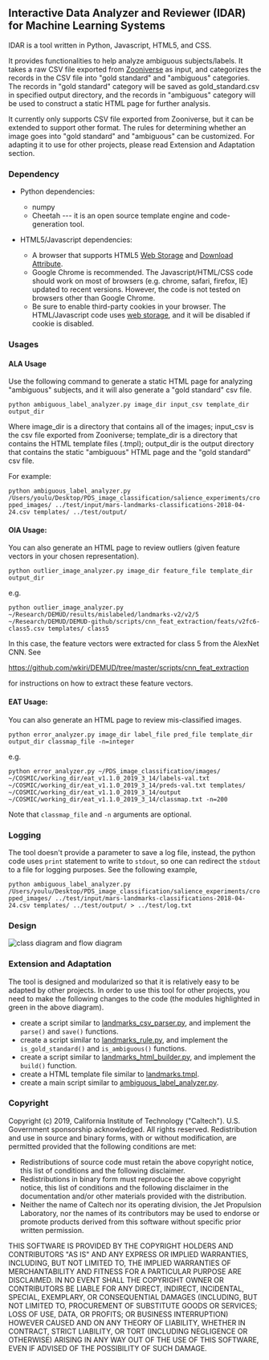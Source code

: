 ## Interactive Data Analyzer and Reviewer (IDAR) for Machine Learning Systems 

IDAR is a tool written in Python, Javascript, HTML5, and CSS. 

It provides functionalities to help analyze ambiguous subjects/labels. It takes a raw CSV file exported from [Zooniverse](https://www.zooniverse.org/) as input, and categorizes the records in the CSV file into "gold standard" and "ambiguous" categories. The records in "gold standard" category will be saved as gold_standard.csv in specified output directory, and the records in "ambiguous" category will be used to construct a static HTML page for further analysis. 

It currently only supports CSV file exported from Zooniverse, but it can be extended to support other format. The rules for determining whether an image goes into "gold standard" and "ambiguous" can be customized. For adapting it to use for other projects, please read Extension and Adaptation section.

### Dependency
* Python dependencies: 
  + numpy
  + Cheetah --- it is an open source template engine and code-generation tool.
  
* HTML5/Javascript dependencies:
  + A browser that supports HTML5 [Web Storage](https://www.w3schools.com/html/html5_webstorage.asp) and [Download Attribute](https://webdesign.tutsplus.com/tutorials/quick-tip-using-the-html5-download-attribute--cms-23880).
  + Google Chrome is recommended. The Javascript/HTML/CSS code should work on most of browsers (e.g. chrome, safari, firefox, IE) updated to recent versions. However, the code is not tested on browsers other than Google Chrome. 
  + Be sure to enable third-party cookies in your browser. The HTML/Javascript code uses [web storage](https://en.wikipedia.org/wiki/Web_storage), and it will be disabled if cookie is disabled.

### Usages

#### ALA Usage
Use the following command to generate a static HTML page for analyzing "ambiguous" subjects, and it will also generate a "gold standard" csv file.

`python ambiguous_label_analyzer.py image_dir input_csv template_dir output_dir`

Where image_dir is a directory that contains all of the images; input_csv is the csv file exported from Zooniverse; template_dir is a directory that contains the HTML template files (.tmpl); output_dir is the output directory that contains the static "ambiguous" HTML page and the "gold standard" csv file.

For example: 

`python ambiguous_label_analyzer.py /Users/youlu/Desktop/PDS_image_classification/salience_experiments/cropped_images/ ../test/input/mars-landmarks-classifications-2018-04-24.csv templates/ ../test/output/`

#### OIA Usage:
You can also generate an HTML page to review outliers (given feature vectors
in your chosen representation).

`python outlier_image_analyzer.py image_dir feature_file template_dir output_dir`

e.g.

`python outlier_image_analyzer.py ~/Research/DEMUD/results/mislabeled/landmarks-v2/v2/5 ~/Research/DEMUD/DEMUD-github/scripts/cnn_feat_extraction/feats/v2fc6-class5.csv templates/ class5`

In this case, the feature vectors were extracted for class 5 from the AlexNet CNN.  See 

https://github.com/wkiri/DEMUD/tree/master/scripts/cnn_feat_extraction

for instructions on how to extract these feature vectors.

#### EAT Usage:
You can also generate an HTML page to review mis-classified images.

`python error_analyzer.py image_dir label_file pred_file template_dir output_dir classmap_file -n=integer`

e.g.

`python error_analyzer.py ~/PDS_image_classification/images/ ~/COSMIC/working_dir/eat_v1.1.0_2019_3_14/labels-val.txt ~/COSMIC/working_dir/eat_v1.1.0_2019_3_14/preds-val.txt templates/ ~/COSMIC/working_dir/eat_v1.1.0_2019_3_14/output ~/COSMIC/working_dir/eat_v1.1.0_2019_3_14/classmap.txt -n=200`

Note that `classmap_file` and `-n` arguments are optional.

### Logging

The tool doesn't provide a parameter to save a log file, instead, the python code uses `print` statement to write to `stdout`, so one can redirect the `stdout` to a file for logging purposes. See the following example,

`python ambiguous_label_analyzer.py /Users/youlu/Desktop/PDS_image_classification/salience_experiments/cropped_images/ ../test/input/mars-landmarks-classifications-2018-04-24.csv templates/ ../test/output/ > ../test/log.txt`

### Design
![class diagram and flow diagram](https://github.com/youlu860612/IDAR/blob/master/design.jpg)

### Extension and Adaptation

The tool is designed and modularized so that it is relatively easy to be adapted by other projects. In order to use this tool for other projects, you need to make the following changes to the code (the modules highlighted in green in the above diagram).
* create a script similar to [landmarks_csv_parser.py](https://github.com/youlu860612/IDAR/blob/master/src/parser/landmarks_csv_parser.py), and implement the `parse()` and `save()` functions.
* create a script similar to [landmarks_rule.py](https://github.com/youlu860612/IDAR/blob/master/src/rule/landmarks_rule.py), and implement the `is_gold_standard()` and `is_ambiguous()` functions.
* create a script similar to [landmarks_html_builder.py](https://github.com/youlu860612/IDAR/blob/master/src/html_builder/landmarks_html_builder.py), and implement the `build()` function.
* create a HTML template file similar to [landmarks.tmpl](https://github.com/youlu860612/IDAR/blob/master/src/templates/landmarks.tmpl).
* create a main script similar to [ambiguous_label_analyzer.py](https://github.com/youlu860612/IDAR/blob/master/src/ambiguous_label_analyzer.py).

<!--
 LocalWords:  Javascript CSV Zooniverse csv numpy firefox IE py dir tmpl CNN
 LocalWords:  outlier AlexNet stdout html
-->


### Copyright

Copyright (c) 2019, California Institute of Technology ("Caltech"). U.S. Government sponsorship acknowledged.
All rights reserved.
Redistribution and use in source and binary forms, with or without modification, are permitted provided that the following conditions are met:
*  Redistributions of source code must retain the above copyright notice, this list of conditions and the following disclaimer.
* Redistributions in binary form must reproduce the above copyright notice, this list of conditions and the following disclaimer in the documentation and/or other materials provided with the distribution.
* Neither the name of Caltech nor its operating division, the Jet Propulsion Laboratory, nor the names of its contributors may be used to endorse or promote products derived from this software without specific prior written permission.

THIS SOFTWARE IS PROVIDED BY THE COPYRIGHT HOLDERS AND CONTRIBUTORS "AS IS" AND ANY EXPRESS OR IMPLIED WARRANTIES, INCLUDING, BUT NOT LIMITED TO, THE IMPLIED WARRANTIES OF MERCHANTABILITY AND FITNESS FOR A PARTICULAR PURPOSE ARE DISCLAIMED. IN NO EVENT SHALL THE COPYRIGHT OWNER OR CONTRIBUTORS BE LIABLE FOR ANY DIRECT, INDIRECT, INCIDENTAL, SPECIAL, EXEMPLARY, OR CONSEQUENTIAL DAMAGES (INCLUDING, BUT NOT LIMITED TO, PROCUREMENT OF SUBSTITUTE GOODS OR SERVICES; LOSS OF USE, DATA, OR PROFITS; OR BUSINESS INTERRUPTION) HOWEVER CAUSED AND ON ANY THEORY OF LIABILITY, WHETHER IN CONTRACT, STRICT LIABILITY, OR TORT (INCLUDING NEGLIGENCE OR OTHERWISE) ARISING IN ANY WAY OUT OF THE USE OF THIS SOFTWARE, EVEN IF ADVISED OF THE POSSIBILITY OF SUCH DAMAGE.

